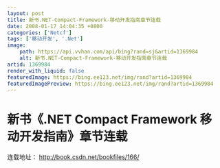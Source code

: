 ```yaml
---
layout: post
title: 新书.NET-Compact-Framework-移动开发指南章节连载
date: 2008-01-17 14:04:35 +0800
categories: ['Netcf']
tags: ['移动开发', '.Net']
image:
    path: https://api.vvhan.com/api/bing?rand=sj&artid=1369984
    alt: 新书.NET-Compact-Framework-移动开发指南章节连载
artid: 1369984
render_with_liquid: false
featuredImage: https://bing.ee123.net/img/rand?artid=1369984
featuredImagePreview: https://bing.ee123.net/img/rand?artid=1369984
---
```


# 新书《.NET Compact Framework 移动开发指南》章节连载

连载地址：
<http://book.csdn.net/bookfiles/166/>